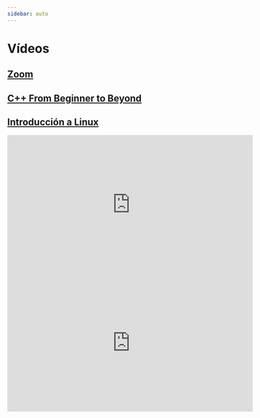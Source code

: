 ```yaml
---
sidebar: auto
---
```


# Vídeos

## [Zoom](zoom/README.md)

## [C++ From Beginner to Beyond](cpp/README.md)

## [Introducción a Linux](https://www.youtube.com/playlist?list=PL6kQim6ljTJv-hMrOngNbCv6kpQYHfFwC)

<iframe width="560" height="315"
  src="https://www.youtube-nocookie.com/embed/m5HuDgRj5Bk"
  title="YouTube video player" frameborder="0"
  allow="accelerometer; autoplay; clipboard-write; encrypted-media; gyroscope; picture-in-picture"
  allowfullscreen>
</iframe>

<iframe width="560" height="315"
  src="https://www.youtube-nocookie.com/embed/z1CpO1F78V4"
  title="YouTube video player" frameborder="0"
  allow="accelerometer; autoplay; clipboard-write; encrypted-media; gyroscope; picture-in-picture"
  allowfullscreen>
</iframe>
